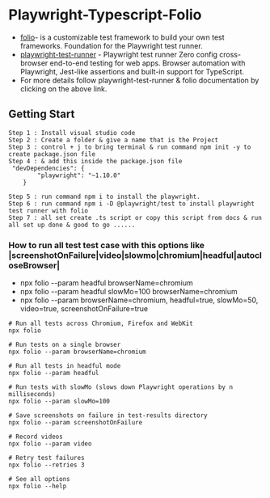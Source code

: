 # Playwright-Typescript-Folio
* [folio](https://github.com/microsoft/folio#parameters)- is a customizable test framework to build your own test frameworks. Foundation for the Playwright test runner.
* [playwright-test-runner](https://github.com/microsoft/playwright-test) - Playwright test runner
Zero config cross-browser end-to-end testing for web apps. Browser automation with Playwright, Jest-like assertions and built-in support for TypeScript.
* For more details follow playwright-test-runner & folio documentation by clicking on the above link.

## Getting Start
```
Step 1 : Install visual studio code
Step 2 : Create a folder & give a name that is the Project
Step 3 : control + j to bring terminal & run command npm init -y to create package.json file
Step 4 : & add this inside the package.json file
 "devDependencies": {
        "playwright": "~1.10.0"
    }

Step 5 : run command npm i to install the playwright.
Step 6 : run command npm i -D @playwright/test to install playwright test runner with folio
Step 7 : all set create .ts script or copy this script from docs & run 
all set up done & good to go ......
```

### How to run all test test case with this options like |screenshotOnFailure|video|slowmo|chromium|headful|autocloseBrowser|
* npx folio --param headful browserName=chromium
* npx folio --param headful slowMo=100 browserName=chromium
* npx folio --param browserName=chromium, headful=true, slowMo=50, video=true, screenshotOnFailure=true

```
# Run all tests across Chromium, Firefox and WebKit
npx folio

# Run tests on a single browser
npx folio --param browserName=chromium

# Run all tests in headful mode
npx folio --param headful

# Run tests with slowMo (slows down Playwright operations by n milliseconds)
npx folio --param slowMo=100

# Save screenshots on failure in test-results directory
npx folio --param screenshotOnFailure

# Record videos
npx folio --param video

# Retry test failures
npx folio --retries 3

# See all options
npx folio --help
```